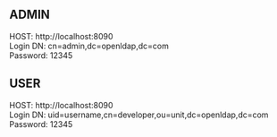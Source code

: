 ## ADMIN
HOST: http://localhost:8090<br>
Login DN: cn=admin,dc=openldap,dc=com<br>
Password: 12345

## USER
HOST: http://localhost:8090<br>
Login DN: uid=username,cn=developer,ou=unit,dc=openldap,dc=com<br>
Password: 12345
